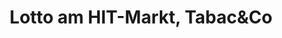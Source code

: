 ---
title: "Lotto am HIT-Markt, Tabac&Co"
url: /muenchen/lotto-am-hit-markt-tabacundco/
shop: Kiosk
---